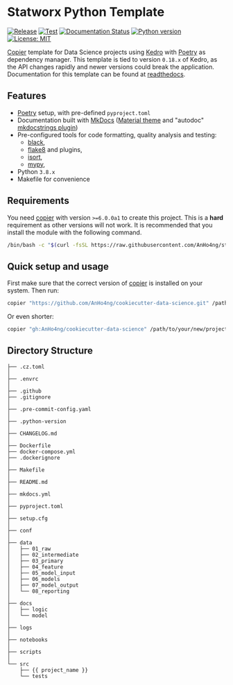 # Statworx Python Template

[![Release](https://github.com/AnHo4ng/statworx-python-ds-template/workflows/Release%20Pipeline/badge.svg)](https://github.com/AnHo4ng/statworx-python-ds-template/actions/workflows/release.yml)
[![Test](https://github.com/AnHo4ng/statworx-python-ds-template/workflows/Test/badge.svg)](https://github.com/AnHo4ng/statworx-python-ds-template/actions/workflows/test.yml)
[![Documentation Status](https://readthedocs.org/projects/statworx-python-ds-template/badge/?version=latest)](https://statworx-python-ds-template.readthedocs.io/en/latest/?badge=latest)
[![Python version](https://img.shields.io/badge/python-3.8-blue.svg)](https://pypi.org/project/kedro/)
[![License: MIT](https://img.shields.io/badge/License-MIT-yellow.svg)](https://github.com/AnHo4ng/statworx-python-ds-template/blob/master/LICENCE)

[Copier](https://github.com/copier-org/copier) template for Data Science projects using [Kedro](https://kedro.readthedocs.io/en/stable/) with [Poetry](https://github.com/python-poetry/poetry) as dependency manager.
This template is tied to version `0.18.x` of Kedro, as the API changes rapidly and newer versions could break the application.
Documentation for this template can be found at [readthedocs](https://statworx-python-ds-template.readthedocs.io/en/latest/).

## Features

- [Poetry](https://github.com/sdispater/poetry) setup, with pre-defined `pyproject.toml`
- Documentation built with [MkDocs](https://github.com/mkdocs/mkdocs)
  ([Material theme](https://github.com/squidfunk/mkdocs-material)
  and "autodoc" [mkdocstrings plugin](https://github.com/pawamoy/mkdocstrings))
- Pre-configured tools for code formatting, quality analysis and testing:
    - [black](https://github.com/psf/black),
    - [flake8](https://gitlab.com/pycqa/flake8) and plugins,
    - [isort](https://github.com/timothycrosley/isort),
    - [mypy](https://github.com/python/mypy),
- Python `3.8.x`
- Makefile for convenience

## Requirements

You need [copier](https://copier.readthedocs.io/en/latest) with version `>=6.0.0a1` to create this project.
This is a **hard** requirement as other versions will not work.
It is recommended that you install the module with the following command.

```bash
/bin/bash -c "$(curl -fsSL https://raw.githubusercontent.com/AnHo4ng/statworx-python-ds-template/master/install_copier.sh)"
```

## Quick setup and usage

First make sure that the correct version of [copier](https://copier.readthedocs.io/en/latest) is installed on your system. Then run:

```bash
copier "https://github.com/AnHo4ng/cookiecutter-data-science.git" /path/to/your/new/project
```

Or even shorter:

```bash
copier "gh:AnHo4ng/cookiecutter-data-science" /path/to/your/new/project
```

## Directory Structure

```
├── .cz.toml
│
├── .envrc
│
├── .github
├── .gitignore
│
├── .pre-commit-config.yaml
│
├── .python-version
│
├── CHANGELOG.md
│
├── Dockerfile
├── docker-compose.yml
├── .dockerignore
│
├── Makefile
│
├── README.md
│
├── mkdocs.yml
│
├── pyproject.toml
│
├── setup.cfg
│
├── conf
│
├── data
│   ├── 01_raw
│   ├── 02_intermediate
│   ├── 03_primary
│   ├── 04_feature
│   ├── 05_model_input
│   ├── 06_models
│   ├── 07_model_output
│   └── 08_reporting
│
├── docs
│   ├── logic
│   └── model
│
├── logs
│
├── notebooks
│
├── scripts
│
└── src
    ├── {{ project_name }}
    └── tests
```
